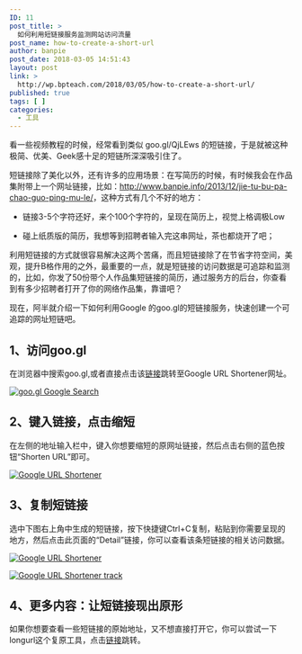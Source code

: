 ```yaml
---
ID: 11
post_title: >
  如何利用短链接服务监测网站访问流量
post_name: how-to-create-a-short-url
author: banpie
post_date: 2018-03-05 14:51:43
layout: post
link: >
  http://wp.bpteach.com/2018/03/05/how-to-create-a-short-url/
published: true
tags: [ ]
categories:
  - 工具
---
```

看一些视频教程的时候，经常看到类似 goo.gl/QjLEws 的短链接，于是就被这种极简、优美、Geek感十足的短链所深深吸引住了。

短链接除了美化以外，还有许多的应用场景：在写简历的时候，有时候我会在作品集附带上一个网址链接，比如：<http://www.banpie.info/2013/12/jie-tu-bu-pa-chao-guo-ping-mu-le/>，这种方式有几个不好的地方：

*   链接3-5个字符还好，来个100个字符的，呈现在简历上，视觉上格调极Low

*   碰上纸质版的简历，我想等到招聘者输入完这串网址，茶也都烧开了吧；

利用短链接的方式就很容易解决这两个苦痛，而且短链接除了在节省字符空间，美观，提升B格作用的之外，最重要的一点，就是短链接的访问数据是可追踪和监测的，比如，你发了50份带个人作品集短链接的简历，通过服务方的后台，你查看到有多少招聘者打开了你的网络作品集，靠谱吧？

现在，阿半就介绍一下如何利用Google 的goo.gl的短链接服务，快速创建一个可追踪的网址短链吧。

## 1、访问goo.gl

在浏览器中搜索goo.gl,或者直接点击该[链接][1]跳转至Google URL Shortener网址。

[![goo.gl   Google Search][2]][2]

## 2、键入链接，点击缩短

在左侧的地址输入栏中，键入你想要缩短的原网址链接，然后点击右侧的蓝色按钮“Shorten URL”即可。

[![Google URL Shortener][3]][3]

## 3、复制短链接

选中下图右上角中生成的短链接，按下快捷键Ctrl+C复制，粘贴到你需要呈现的地方，然后点击此页面的“Detail”链接，你可以查看该条短链接的相关访问数据。

[![Google URL Shortener][4]][4]

[![Google URL Shortener track][5]][5]

## 4、更多内容：让短链接现出原形

如果你想要查看一些短链接的原始地址，又不想直接打开它，你可以尝试一下longurl这个复原工具，点击[链接][6]跳转。

 [1]: http://goo.gl/
 [2]: http://7arnhx.com1.z0.glb.clouddn.com/wp-content/uploads/2013/12/goo.gl-Google-Search.png
 [3]: http://7arnhx.com1.z0.glb.clouddn.com/wp-content/uploads/2013/12/Google-URL-Shortener.png
 [4]: http://7arnhx.com1.z0.glb.clouddn.com/wp-content/uploads/2013/12/Google-URL-Shortener1.png
 [5]: http://7arnhx.com1.z0.glb.clouddn.com/wp-content/uploads/2013/12/Google-URL-Shortener-track.png
 [6]: http://longurl.org/